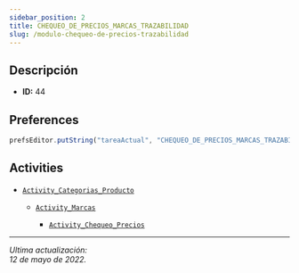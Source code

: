 ```yaml
---
sidebar_position: 2
title: CHEQUEO_DE_PRECIOS_MARCAS_TRAZABILIDAD
slug: /modulo-chequeo-de-precios-trazabilidad
---
```



## Descripción

- **ID:** 44

## Preferences

```js
prefsEditor.putString("tareaActual", "CHEQUEO_DE_PRECIOS_MARCAS_TRAZABILIDAD")
```

## Activities

- [```Activity_Categorias_Producto```](../activities/Activity_Categorias_Producto.md)

    - [```Activity_Marcas```](../activities/Activity_Marcas.md)

        - [```Activity_Chequeo_Precios```](../activities/Activity_Chequeo_Precios.md)



***
*Ultima actualización:   
12 de mayo de 2022.*